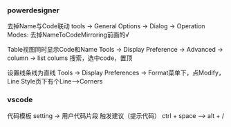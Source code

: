 
### powerdesigner
去掉Name与Code联动
tools -> General Options -> Dialog -> Operation Modes: 去掉NameToCodeMirroring前面的√

Table视图同时显示Code和Name
Tools -> Display Preference -> Advanced -> column -> list colums 搜索，选中code，置顶

设置线条线为直线
Tools -> Display Preferences -> Format菜单下，点Modify，Line Style页下有个Line-->Corners

### vscode
代码模板
setting -> 用户代码片段
触发建议（提示代码） ctrl + space  --> alt + /